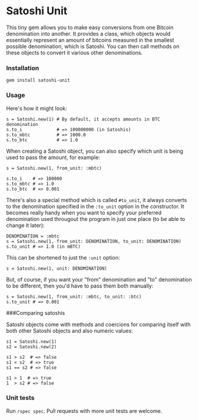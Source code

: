 Satoshi Unit
================
This tiny gem allows you to make easy conversions from one Bitcoin denomination into another.
It provides a class, which objects would essentially represent an amount of bitcoins measured
in the smallest possible denomination, which is Satoshi. You can then call methods on these objects
to convert it various other denominations.

### Installation

    gem install satoshi-unit

### Usage

Here's how it might look:

    s = Satoshi.new(1) # By default, it accepts amounts in BTC denomination
    s.to_i             # => 100000000 (in Satoshis)
    s.to_mbtc          # => 1000.0
    s.to_btc           # => 1.0
    
When creating a Satoshi object, you can also specify which unit is being used to pass the amount,
for example:

    s = Satoshi.new(1, from_unit: :mbtc)
    
    s.to_i    # => 100000
    s.to_mbtc # => 1.0
    s.to_btc  # => 0.001
    
There's also a special method which is called `#to_unit`, it always converts to the denomination
specified in the `:to_unit` option in the constructor. It becomes really handy when you want to
specify your preferred denomination used througout the program in just one place
(to be able to change it later):

    DENOMINATION = :mbtc
    s = Satoshi.new(1, from_unit: DENOMINATION, to_unit: DENOMINATION)
    s.to_unit # => 1.0 (in mBTC)
    
This can be shortened to just the `:unit` option:

    s = Satoshi.new(1, unit: DENOMINATION)
    
But, of course, if you want your "from" denomination and "to" denomination to be different, then
you'd have to pass them both manually:

    s = Satoshi.new(1, from_unit: :mbtc, to_unit: :btc)
    s.to_unit # => 0.001



###Comparing satoshis

Satoshi objects come with methods and coercions for comparing itself with both other Satoshi objects and also numeric values:

    s1 = Satoshi.new(1)
    s2 = Satoshi.new(2)
    
    s1 > s2  # => false
    s1 < s2  # => true
    s1 == s2 # => false
    
    s1 > 1  # => true
    1  > s2 # => false


### Unit tests


Run `rspec spec`. Pull requests with more unit tests are welcome.
